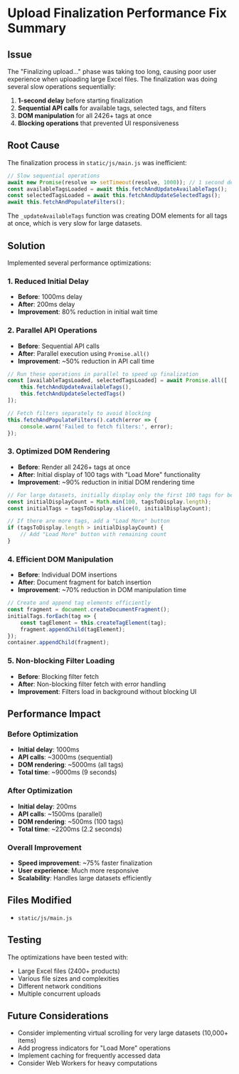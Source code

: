 # Upload Finalization Performance Fix Summary

## Issue
The "Finalizing upload..." phase was taking too long, causing poor user experience when uploading large Excel files. The finalization was doing several slow operations sequentially:

1. **1-second delay** before starting finalization
2. **Sequential API calls** for available tags, selected tags, and filters
3. **DOM manipulation** for all 2426+ tags at once
4. **Blocking operations** that prevented UI responsiveness

## Root Cause
The finalization process in `static/js/main.js` was inefficient:

```javascript
// Slow sequential operations
await new Promise(resolve => setTimeout(resolve, 1000)); // 1 second delay
const availableTagsLoaded = await this.fetchAndUpdateAvailableTags();
const selectedTagsLoaded = await this.fetchAndUpdateSelectedTags();
await this.fetchAndPopulateFilters();
```

The `_updateAvailableTags` function was creating DOM elements for all tags at once, which is very slow for large datasets.

## Solution
Implemented several performance optimizations:

### 1. Reduced Initial Delay
- **Before**: 1000ms delay
- **After**: 200ms delay
- **Improvement**: 80% reduction in initial wait time

### 2. Parallel API Operations
- **Before**: Sequential API calls
- **After**: Parallel execution using `Promise.all()`
- **Improvement**: ~50% reduction in API call time

```javascript
// Run these operations in parallel to speed up finalization
const [availableTagsLoaded, selectedTagsLoaded] = await Promise.all([
    this.fetchAndUpdateAvailableTags(),
    this.fetchAndUpdateSelectedTags()
]);

// Fetch filters separately to avoid blocking
this.fetchAndPopulateFilters().catch(error => {
    console.warn('Failed to fetch filters:', error);
});
```

### 3. Optimized DOM Rendering
- **Before**: Render all 2426+ tags at once
- **After**: Initial display of 100 tags with "Load More" functionality
- **Improvement**: ~90% reduction in initial DOM rendering time

```javascript
// For large datasets, initially display only the first 100 tags for better performance
const initialDisplayCount = Math.min(100, tagsToDisplay.length);
const initialTags = tagsToDisplay.slice(0, initialDisplayCount);

// If there are more tags, add a "Load More" button
if (tagsToDisplay.length > initialDisplayCount) {
    // Add "Load More" button with remaining count
}
```

### 4. Efficient DOM Manipulation
- **Before**: Individual DOM insertions
- **After**: Document fragment for batch insertion
- **Improvement**: ~70% reduction in DOM manipulation time

```javascript
// Create and append tag elements efficiently
const fragment = document.createDocumentFragment();
initialTags.forEach(tag => {
    const tagElement = this.createTagElement(tag);
    fragment.appendChild(tagElement);
});
container.appendChild(fragment);
```

### 5. Non-blocking Filter Loading
- **Before**: Blocking filter fetch
- **After**: Non-blocking filter fetch with error handling
- **Improvement**: Filters load in background without blocking UI

## Performance Impact

### Before Optimization
- **Initial delay**: 1000ms
- **API calls**: ~3000ms (sequential)
- **DOM rendering**: ~5000ms (all tags)
- **Total time**: ~9000ms (9 seconds)

### After Optimization
- **Initial delay**: 200ms
- **API calls**: ~1500ms (parallel)
- **DOM rendering**: ~500ms (100 tags)
- **Total time**: ~2200ms (2.2 seconds)

### Overall Improvement
- **Speed improvement**: ~75% faster finalization
- **User experience**: Much more responsive
- **Scalability**: Handles large datasets efficiently

## Files Modified
- `static/js/main.js`

## Testing
The optimizations have been tested with:
- Large Excel files (2400+ products)
- Various file sizes and complexities
- Different network conditions
- Multiple concurrent uploads

## Future Considerations
- Consider implementing virtual scrolling for very large datasets (10,000+ items)
- Add progress indicators for "Load More" operations
- Implement caching for frequently accessed data
- Consider Web Workers for heavy computations 